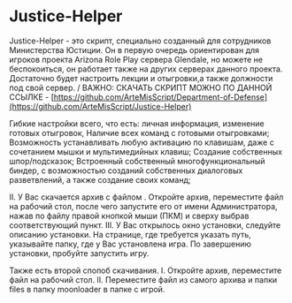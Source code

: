 # Justice-Helper
Justice-Helper - это скрипт, специально созданный для сотрудников Министерства Юстиции. Он в первую очередь ориентирован для игроков проекта Arizona Role Play сервера Glendale, но можете не беспокоиться, он работает также на других серверах данного проекта. Достаточно будет настроить лекции и отыгровки,а также должности под свой сервер. /
ВАЖНО: СКАЧАТЬ СКРИПТ МОЖНО ПО ДАННОЙ ССЫЛКЕ - [https://github.com/ArteMisScript/Department-of-Defense](https://github.com/ArteMisScript/Justice-Helper)

Гибкие настройки всего, что есть: личная информация, изменение готовых отыгровок, Наличие всех команд с готовыми отыгровками; 
Возможность устанавливать любую активацию по клавишам, даже с сочетанием мышки и мультимедийных клавиш; 
Создание собственных шпор/подсказок; 
Встроенный собственный многофункциональный биндер, с возможностью созданий собственных диалоговых разветвлений, а также создание своих команд;

II. У Вас скачается архив с файлом . 
Откройте архив, переместите файл на рабочий стол, после чего запустите его от имени Администратора, нажав по файлу правой кнопкой мыши (ПКМ) и сверху выбрав соответствующий пункт. 
III. У Вас открылось окно установки, следуйте описанию установки. На странице, где требуется указать путь, указывайте папку, где у Вас установлена игра. 
По завершению установки, пробуйте запустить игру.

Также есть второй спопоб скачивания. 
I. Откройте архив, переместите файл на рабочий стол. 
II. Переместите файл из самого архива и папки files в папку moonloader в папке с игрой.
